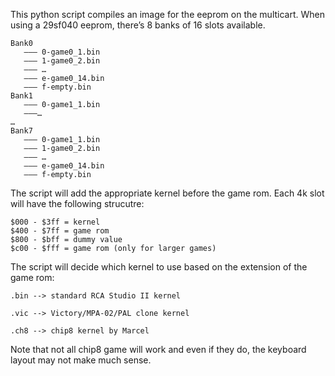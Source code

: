 This python script compiles an image for the eeprom on the multicart. When using a 29sf040 eeprom, there’s 8 banks of 16 slots available.

```
Bank0
   ——— 0-game0_1.bin
   ——— 1-game0_2.bin
   ——— …
   ——— e-game0_14.bin
   ——— f-empty.bin
Bank1
   ——— 0-game1_1.bin
   ———…
…
Bank7
   ——— 0-game1_1.bin
   ——— 1-game0_2.bin
   ——— …
   ——— e-game0_14.bin
   ——— f-empty.bin
```

The script will add the appropriate kernel before the game rom. Each 4k slot will have the following strucutre:
```
$000 - $3ff = kernel
$400 - $7ff = game rom
$800 - $bff = dummy value
$c00 - $fff = game rom (only for larger games)
```

The script will decide which kernel to use based on the extension of the game rom:
```
.bin --> standard RCA Studio II kernel

.vic --> Victory/MPA-02/PAL clone kernel

.ch8 --> chip8 kernel by Marcel
```

Note that not all chip8 game will work and even if they do, the keyboard layout may not make much sense.
